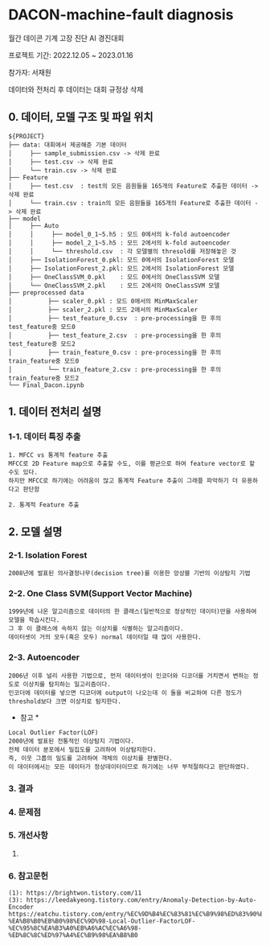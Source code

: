# DACON-machine-fault diagnosis
월간 데이콘 기계 고장 진단 AI 경진대회

프로젝트 기간: 2022.12.05 ~ 2023.01.16

참가자: 서재원

데이터와 전처리 후 데이터는 대회 규정상 삭제 

## 0. 데이터, 모델 구조 및 파일 위치
```
${PROJECT}
├── data: 대회에서 제공해준 기본 데이터 
│     ├── sample_submission.csv -> 삭제 완료
│     ├── test.csv -> 삭제 완료
│     └── train.csv -> 삭제 완료
├── Feature
│     ├── test.csv  : test의 모든 음원들을 165개의 Feature로 추출한 데이터 -> 삭제 완료
│     └── train.csv : train의 모든 음원들을 165개의 Feature로 추출한 데이터 -> 삭제 완료
├── model
│     ├── Auto
│     │     ├── model_0_1~5.h5 : 모드 0에서의 k-fold autoencoder
│     │     ├── model_2_1~5.h5 : 모드 2에서의 k-fold autoencoder
│     │     └── threshold.csv  : 각 모델별의 thresold를 저장해놓은 것
│     ├── IsolationForest_0.pkl: 모드 0에서의 IsolationForest 모델
│     ├── IsolationForest_2.pkl: 모드 2에서의 IsolationForest 모델
│     ├── OneClassSVM_0.pkl    : 모드 0에서의 OneClassSVM 모델
│     └── OneClassSVM_2.pkl    : 모드 2에서의 OneClassSVM 모델
├── preprocessed data
│          ├── scaler_0.pkl : 모드 0에서의 MinMaxScaler
│          ├── scaler_2.pkl : 모드 2에서의 MinMaxScaler
│          ├── test_feature_0.csv  : pre-processing을 한 후의 test_feature중 모드0
│          ├── test_feature_2.csv  : pre-processing을 한 후의 test_feature중 모드2
│          ├── train_feature_0.csv : pre-processing을 한 후의 train_feature중 모드0
│          └── train_feature_2.csv : pre-processing을 한 후의 train_feature중 모드2
└── Final_Dacon.ipynb
```

## 1. 데이터 전처리 설명
### 1-1. 데이터 특징 추출
```
1. MFCC vs 통계적 feature 추출
MFCC로 2D Feature map으로 추출할 수도, 이를 평균으로 하여 feature vector로 할 수도 있다.
하지만 MFCC로 하기에는 어려움이 많고 통계적 Feature 추출이 그래픞 파악하기 더 유용하다고 판단함 
```
```
2. 통계적 Feature 추출

```
## 2. 모델 설명

### 2-1. Isolation Forest
```
2008년에 발표된 의사결정나무(decision tree)를 이용한 앙상블 기반의 이상탐지 기법
```
### 2-2. One Class SVM(Support Vector Machine)
```
1999년에 나온 알고리즘으로 데이터의 한 클래스(일반적으로 정상적인 데이터)만을 사용하여 모델을 학습시킨다.
그 후 이 클래스에 속하지 않는 이상치를 식별하는 알고리즘이다.
데이터셋이 거의 모두(혹은 모두) normal 데이터일 때 많이 사용한다.
```
### 2-3. Autoencoder
```
2006년 이후 널리 사용한 기법으로, 먼저 데이터셋이 인코더와 디코더를 거치면서 변하는 정도로 이상치를 탐지하는 일고리즘이다.
인코더에 데이터를 넣으면 디코더에 output이 나오는데 이 둘을 비교하여 다른 정도가 threshold보다 크면 이상치로 탐지한다.
```
* 참고 *
```
Local Outlier Factor(LOF)
2000년에 발표된 전통적인 이상탐지 기법이다.
전체 데이터 분포에서 밀집도를 고려하여 이상탐지한다.
즉, 이웃 그룹의 밀도를 고려하여 객체의 이상치를 판별한다.
이 데이터에서는 모든 데이터가 정상데이터이므로 하기에는 너무 부적절하다고 판단하였다.  
```


### 3. 결과

### 4. 문제점 


### 5. 개선사항
1. 
### 6. 참고문헌
```
(1): https://brightwon.tistory.com/11
(3): https://leedakyeong.tistory.com/entry/Anomaly-Detection-by-Auto-Encoder
https://eatchu.tistory.com/entry/%EC%9D%B4%EC%83%81%EC%B9%98%ED%83%90%EC%A7%80-%EA%B8%B0%EB%B0%98%EC%9D%98-Local-Outlier-FactorLOF-%EC%95%8C%EA%B3%A0%EB%A6%AC%EC%A6%98-%ED%8C%8C%ED%97%A4%EC%B9%98%EA%B8%B0
```
